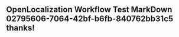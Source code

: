 <properties
ms.topic="hero-topic"
ms.test1="hero-topic"
ms.test2="test"/>

## OpenLocalization Workflow Test MarkDown 02795606-7064-42bf-b6fb-840762bb31c5 thanks!
